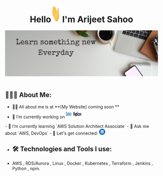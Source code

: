 <h1 align="center">Hello<img src="https://raw.githubusercontent.com/ABSphreak/ABSphreak/master/gifs/Hi.gif" width="30px" height="60px"> I'm Arijeet Sahoo</h1>

<div align="center">
  <img src ="./banner_image.png" />
  
</div>
<!--
**arijeet-lab/arijeet-lab** is a ✨ _special_ ✨ repository because its `README.md` (this file) appears on your GitHub profile.
-->

 <br/>
 
## 👨🏻‍💻 About Me:
- 🙋‍♂️ All about me is at **[My Website] coming soon **
- 🔭 I’m currently working on <a href="https://www.replicon.com/" target="_blank"><img height="30" width="50" alt="Arijeet Sahoo"  src="./deltek_replicon.png" />
</a>
- 🌱 I’m currently learning `AWS Solution Architect Associate`
- 💬 Ask me about `AWS, DevOps`
- 🤝 Let's get connected:
<a href="https://www.linkedin.com/in/arijeet-sahoo/" target="_blank"><img height="20" alt="Arijeet Sahoo"  src="./linkdin.png" />
</a>

- ## 🛠️ Technologies and Tools I use:
- AWS , RDS/Aurora , Linux , Docker , Kubernetes , Terraform , Jenkins , Python , npm.

